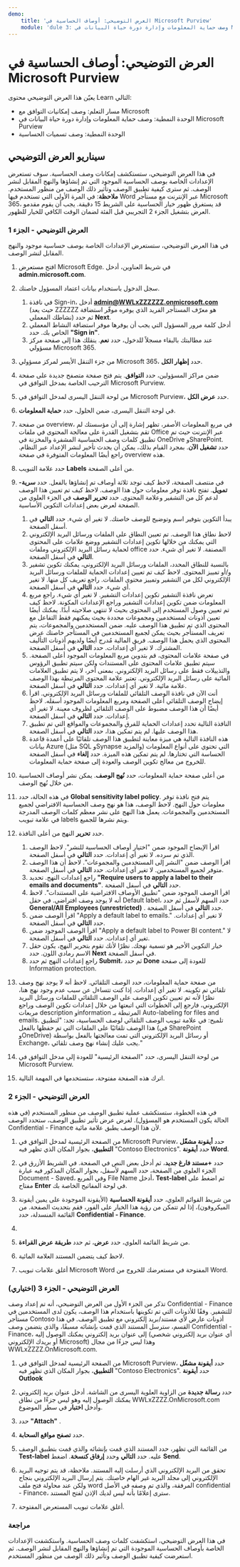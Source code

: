 ```yaml
---
demo:
    title: 'العرض التوضيحي: أوصاف الحساسية في Microsoft Purview'    
    module: 'dule 3: وصف حماية المعلومات وإدارة دورة حياة البيانات في Microsoft Purview'
---
```



# <a name="demo-sensitivity-labels-in-microsoft-purview"></a>العرض التوضيحي: أوصاف الحساسية في Microsoft Purview

يعيّن هذا العرض التوضيحي محتوى Learn التالي:

- مسار التعلم: وصف إمكانيات التوافق مع Microsoft
- الوحدة النمطية: وصف حماية المعلومات وإدارة دورة حياة البيانات في Microsoft Purview
- الوحدة النمطية: وصف تسميات الحساسية

## <a name="demo-scenario"></a>سيناريو العرض التوضيحي

في هذا العرض التوضيحي، ستستكشف إمكانات وصف الحساسية.  سوف تستعرض الإعدادات الخاصة بوصف الحساسية الموجود التي تم إنشاؤها والنهج المقابل لنشر الوصف.   ثم سترى كيفية تطبيق الوصف وتأثير ذلك الوصف من منظور المستخدم.  **ملاحظة**: في المرة الأولى التي تستخدم فيها Word عبر الإنترنت مع مستأجر Microsoft 365، قد يستغرق ظهور خيار الحساسية على الشريط 15 دقيقة.  يجب أن يقوم مقدمو العرض بتشغيل الجزء 2 التجريبي قبل الفئة لضمان الوقت الكافي للخيار للظهور.

### <a name="demo-part-1"></a>العرض التوضيحي - الجزء 1

في هذا العرض التوضيحي، ستستعرض الإعدادات الخاصة بوصف حساسية موجود والنهج المقابل لنشر الوصف.

1. افتح مستعرض Microsoft Edge. في شريط العناوين، أدخل **admin.microsoft.com**.

1. سجل الدخول باستخدام بيانات اعتماد المسؤول خاصتك.
    1. في نافذة Sign-in، أدخل **admin@WWLxZZZZZZ.onmicrosoft.com** (حيث يعد ZZZZZZ هو معرّف المستأجر الفريد الذي يوفره موفّر استضافة نشاطك المعملي) ثم حدد **Next**.
    1. أدخل كلمة مرور المسؤول التي يجب أن يوفرها موفر استضافة النشاط المعملي الخاص بك. حدد **"Sign in"**.
    1. عند مطالبتك بالبقاء مسجلاً للدخول، حدد **نعم**. ينقلك هذا إلى صفحة مركز مسؤولي Microsoft 365.

1. من جزء التنقل الأيسر لمركز مسؤولي Microsoft 365، حدد **إظهار الكل**.

1. ضمن مراكز المسؤولين، حدد **التوافق**.  يتم فتح صفحة متصفح جديدة على صفحة الترحيب الخاصة بمدخل التوافق في Microsoft Purview.  

1. من لوحة التنقل اليسرى لمدخل التوافق في Microsoft Purview، حدد **عرض الكل**.

1. في لوحة التنقل اليسرى، ضمن الحلول، حدد **حماية المعلومات**.

1. من صفحة overview، في مربع المعلومات الأصفر، تظهر إشارة إلى أن مؤسستك لم تقم بتشغيل القدرة على معالجة المحتوى في ملفات Office عبر الإنترنت حيث تم تطبيق كلمات وصف الحساسية المشفرة والمخزنة في OneDrive وSharePoint.  حدد **تشغيل الآن**.  بمجرد القيام بذلك، يمكن أن يحدث تأخير لنشر الإعداد عبر النظام.  راجع أيضًا المعلومات المتوفرة في صفحة overview هذه.

1. حدد علامة التبويب **Labels** من أعلى الصفحة.

1. في منتصف الصفحة، لاحظ كيف توجد ثلاثة أوصاف تم إنشاؤها بالفعل.  حدد **سرية-تمويل**.  تفتح نافذة توفر معلومات حول هذا الوصف.  لاحظ كيف تم تعيين هذا الوصف لدعم كل من التشفير وعلامة المحتوى.  حدد **تحرير الوصف** في الجزء العلوي من الصفحة لعرض بعض إعدادات التكوين الأساسية.
    1. يبدأ التكوين بتوفير اسم وتوضيح للوصف خاصتك.  لا تغير أي شيء.  حدد **التالي** في أسفل الصفحة.
    1. لاحظ نطاق هذا الوصف.  تم تعيين النطاق على الملفات ورسائل البريد الإلكتروني التي يمكنك من خلالها تكوين إعدادات التشفير ووضع علامات على المحتوى لحماية رسائل البريد الإلكتروني وملفات office المصنفة.  لا تغير أي شيء.  حدد **التالي** في أسفل الصفحة.
    1. بالنسبة للنطاق المحدد، الملفات ورسائل البريد الإلكتروني، يمكنك تكوين تشفير و/أو تمييز المحتوى.  لاحظ كيف تم تعيين إعدادات الحماية للملفات ورسائل البريد الإلكتروني لكل من التشفير وتمييز محتوى الملفات.  راجع تعريف كل منها.  لا تغير أي شيء.  حدد **التالي** في أسفل الصفحة.
    1. تعرض نافذة التشفير تكوين إعدادات التشفير.  لا تغير أي شيء.  راجع مربع المعلومات ضمن تكوين إعدادات التشفير وراجع الإعدادات المكونة. لاحظ كيف تم تعيين وصول المستخدم إلى المحتوى بحيث لا تنتهي صلاحيته أبدًا.  يمكنك أيضًا تعيين أذونات لمستخدمين ومجموعات محددة بحيث يمكنهم فقط التفاعل مع المحتوى الذي تم تطبيق هذا الوصف عليه.  ضمن المستخدمين والمجموعات، يتم تعريف المستأجر بحيث يمكن لجميع المستخدمين في المستأجر خاصتك عرض المحتوى الذي يحمل هذا الوصف.  فريق المالية مُدرج أيضًا ولديهم أذونات التأليف المشترك.  لا تغير أي إعدادات.  حدد **التالي** في أسفل الصفحة.
    1. في صفحة علامات المحتوى، قم بتدوين مربع المعلومات الموجود أعلى الصفحة.  سيتم تطبيق علامات المحتوى على المستندات ولكن سيتم تطبيق الرؤوس والتذييلات فقط على رسائل البريد الإلكتروني. بمعنى آخر، لا يتم تطبيق العلامات المائية على رسائل البريد الإلكتروني.  تعتبر علامة المحتوى المرتبطة بهذا الوصف علامة مائية.  لا تغير أي إعدادات.  حدد **التالي** في أسفل الصفحة.
    1. أنت الآن في نافذة الوصف التلقائي للملفات ورسائل البريد الإلكتروني.  اقرأ إيضاح الوصف التلقائي أعلى الصفحة ومربع المعلومات الموجود أسفله.  لاحظ أيضًا أن هذا الوصف مضبوط على الوصف التلقائي لظروف معينة. لا تغير أي إعدادات.  حدد **التالي** في أسفل الصفحة.
    1. النافذة التالية تحدد إعدادات الحماية للفرق والمجموعات والمواقع التي تم تطبيق هذا الوصف عليها. لم يتم تمكين هذا، حدد **التالي** في أسفل الصفحة.
    1. هذه النافذة التالية هي ميزة معاينة لتطبيق هذا الوصف تلقائيًا على أعمدة قاعدة بيانات Azure (مثل SQL وSynapse والمزيد) التي تحتوي على أنواع المعلومات الحساسة التي تختارها.  لم يتم تمكين هذه الميزة. حدد **إلغاء** في أسفل الصفحة للخروج من معالج تكوين الوصف والعودة إلى صفحة حماية المعلومات.

1. من أعلى صفحة حماية المعلومات، حدد **نُهج الوصف**.  يمكن نشر أوصاف الحساسية من خلال نُهج الوصف.  

1. في هذه الحالة، حدد **Global sensitivity label policy**.  يتم فتح نافذة توفر معلومات حول النهج.  لاحظ الوصف، هذا هو نهج وصف الحساسية الافتراضي لجميع المستخدمين والمجموعات. يعمل هذا النهج على نشر معظم كلمات الوصف المدرجة في علامة تبويب labels ويتم نشرها للجميع.  

1. حدد **تحرير** النهج من أعلى النافذة.
    1. اقرأ الإيضاح الموجود ضمن "اختيار أوصاف الحساسية للنشر".  لاحظ الوصف الذي تم سرده.  لا تغير أي إعدادات.  حدد **التالي** في أسفل الصفحة.
    1. اقرأ الوصف ضمن "النشر إلى المستخدمين والمجموعات".  لاحظ أن هذا الوصف متوفر لجميع المستخدمين.  لا تغير أي إعدادات.  حدد **التالي** في أسفل الصفحة.
    1. راجع إعدادات النهج.  تحديد **"Require users to apply a label to their emails and documents"**.  حدد **التالي** في أسفل الصفحة.
    1. اقرأ الوصف الموجود ضمن "تطبيق الأوصاف الافتراضية على المستندات".  لاحظ أنه لا يوجد وصف افتراضي. في حقل Default label، حدد السهم لأسفل ثم حدد **General/All Employees (unrestricted)** .  حدد **التالي** في أسفل الصفحة.
    1. اقرأ الوصف ضمن "Apply a default label to emails." لا تغير أي إعدادات.  حدد **التالي** في أسفل الصفحة.
    1. اقرأ الوصف الموجود ضمن "Apply a default label to Power BI content." لا تغير أي إعدادات.  حدد **التالي** في أسفل الصفحة.
    1. خيار التكوين الأخير هو تسمية نهجك.  نظرًا لأنك تقوم بتحرير النهج، يكون حقل الاسم رمادي اللون.  حدد **Next** في أسفل الصفحة.
    1. راجع إعدادات النهج ثم حدد **Submit**، ثم حدد **Done** للعودة إلى صفحة Information protection.

1. من صفحة حماية المعلومات، حدد الوصف التلقائي.  لاحظ أنه لا يوجد نهج وصف تلقائي تم تكوينه.  لا تغير أي إعدادات.  إذا كنت تتساءل عن سبب عدم وجود نهج هنا، نظرًا لأنه تم تعيين تكوين الوصف على الوصف التلقائي للملفات ورسائل البريد الإلكتروني، فارجع إلى الخطوات التي اتبعتها من خلال إعدادات تكوين الوصف وراجع مربعات description وinformation المرتبطة بـ Auto-labeling for files and emails.  تلميح:  في علامة تبويب الوصف التلقائي لوصف الحساسية، تجد:  "لتطبيق هذا الوصف تلقائيًا على الملفات التي تم حفظها بالفعل (في SharePoint وOneDrive) أو رسائل البريد الإلكتروني التي تمت معالجتها بالفعل بواسطة Exchange، يجب عليك إنشاء نهج وصف تلقائي."

1. من لوحة التنقل اليسرى، حدد "الصفحة الرئيسية" للعودة إلى مدخل التوافق في Microsoft Purview.

1. اترك هذه الصفحة مفتوحة، ستستخدمها في المهمة التالية.

### <a name="demo-part-2"></a>العرض التوضيحي - الجزء 2

في هذه الخطوة، ستستكشف عملية تطبيق الوصف من منظور المستخدم (في هذه الحالة يكون المستخدم هو المسؤول).  لغرض عرض تأثير تطبيق الوصف، ستحدد الوصف Confidential - Finance لأن هذا الوصف يطبق علامة مائية.

1. من الصفحة الرئيسية لمدخل التوافق في Microsoft Purview، حدد **أيقونة مشغّل التطبيق**، بجوار المكان الذي تظهر فيه "Contoso Electronics". حدد **أيقونة Word**.  

1. حدد **+مستند فارغ جديد**، ثم أدخل بعض النص في الصفحة.  في الشريط الأزرق في الجزء العلوي من الصفحة، حدد السهم لأسفل، بجوار المكان المذكور فيه عبارة Document - Saved، وفي المربع File Name أدخل، **Test-label** ثم اضغط على مفتاح **Enter** في لوحة المفاتيح الخاصة بك.

1. من شريط القوائم العلوي، حدد **أيقونة الحساسية** (الأيقونة الموجودة على يمين أيقونة الميكروفون)، إذا لم تتمكن من رؤية هذا الخيار على الفور، فقم بتحديث الصفحة. من القائمة المنسدلة، حدد **Confidential - Finance**.  
1. 
1. من شريط القائمة العلوي، حدد **عرض**، ثم حدد **طريقة عرض القراءة**.

1. لاحظ كيف يتضمن المستند العلامة المائية.  

1. أغلق علامات تبويب Microsoft Word المفتوحة في مستعرضك للخروج من Word.

### <a name="demo-part-3-optional"></a>العرض التوضيحي - الجزء 3 (اختياري)

تذكر من الجزء الأول من العرض التوضيحي، أنه تم إعداد وصف Confidential - Finance للتشفير. وفقًا للأذونات التي تم تكوينها باستخدام هذا الوصف، يكون لدى المستخدمين في مستأجر Contoso أذونات عارض لأي مستند/بريد إلكتروني مع تطبيق الوصف.  في هذا القسم، سترسل المستند الذي قمت بإنشائه مسبقًا، والذي يتضمن وصف Confidential - Finance، إلى عنوان بريد إلكتروني يمكنك الوصول إليه (أي عنوان بريد إلكتروني شخصي أو بريدك الإلكتروني Microsoft) وهذا ليس جزءًا من مجال WWLxZZZZ.OnMicrosoft.com.  

1. من الصفحة الرئيسية لمدخل التوافق في Microsoft Purview، حدد **أيقونة مشغّل التطبيق**، بجوار المكان الذي تظهر فيه "Contoso Electronics". حدد **أيقونة Outlook**

1. حدد **رسالة جديدة** من الزاوية العلوية اليسرى من الشاشة.  أدخل عنوان بريد إلكتروني يمكنك الوصول إليه وهو ليس جزءًا من نطاق WWLxZZZZ.OnMicrosoft.com وأدخل **اختبار** في سطر الموضوع.

1. حدد **"Attach"** .

1. حدد **تصفح مواقع السحابة**.

1. من القائمة التي تظهر، حدد المستند الذي قمت بإنشائه والذي قمت بتطبيق الوصف **Test-label** عليه. حدد **التالي** وحدد **إرفاق كنسخة**.  اضغط **Send**.

1. تحقق من البريد الإلكتروني الذي أرسلت إليه المستند.  ملاحظة، قد يتم توجيه البريد الإلكتروني إلى مجلد البريد غير الهام خاصتك.  يتم إرسال البريد الإلكتروني بنجاح ولكن عند محاولة فتح ملف word المرفقة، والذي تم وصفه في الأصل confidential - Finance، سترى إعلامًا بأنه ليس لديك الإذن لفتح المستند.

1. أغلق علامات تبويب المستعرض المفتوحة.

### <a name="review"></a>مراجعة

في هذا العرض التوضيحي، استكشفت كلمات وصف الحساسية.  واستكشفت الإعدادات الخاصة بأوصاف الحساسية الموجودة التي تم إنشاؤها والنهج المقابل لنشر الوصف. ثم استعرضت كيفية تطبيق الوصف وتأثير ذلك الوصف من منظور المستخدم.

